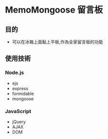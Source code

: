 # MemoMongoose 留言板
## 目的
- 可以在冰箱上面黏上平板,作為全家留言板的功能
## 使用技術
### Node.js
- ejs
- express
- formidable
- mongoose
### JavaScript
- jQuery
- AJAX
- DOM

